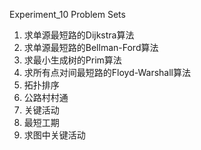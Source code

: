 Experiment_10 Problem Sets

1. 求单源最短路的Dijkstra算法
2. 求单源最短路的Bellman-Ford算法
3. 求最小生成树的Prim算法
4. 求所有点对间最短路的Floyd-Warshall算法
5. 拓扑排序
6. 公路村村通
7. 关键活动
8. 最短工期
9. 	求图中关键活动
